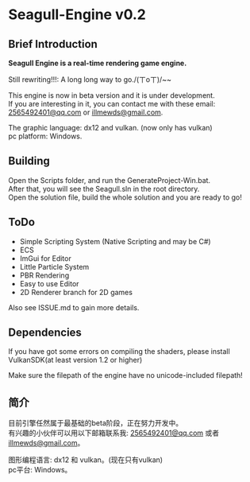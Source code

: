 # Seagull-Engine v0.2

## Brief Introduction

**Seagull Engine is a real-time rendering game engine.**  

Still rewriting!!!: A long long way to go./(ㄒoㄒ)/~~

This engine is now in beta version and it is under development.  
If you are interesting in it, you can contact me with these email: 2565492401@qq.com or illmewds@gmail.com.

The graphic language: dx12 and vulkan. (now only has vulkan)  
pc platform: Windows.  

## Building

Open the Scripts folder, and run the GenerateProject-Win.bat.  
After that, you will see the Seagull.sln in the root directory.  
Open the solution file, build the whole solution and you are ready to go!

## ToDo

- Simple Scripting System (Native Scripting and may be C#)  
- ECS  
- ImGui for Editor  
- Little Particle System  
- PBR Rendering  
- Easy to use Editor  
- 2D Renderer branch for 2D games

Also see ISSUE.md to gain more details.

## Dependencies

If you have got some errors on compiling the shaders, please install VulkanSDK(at least version 1.2 or higher)

Make sure the filepath of the engine have no unicode-included filepath!

## 简介

目前引擎任然属于最基础的beta阶段，正在努力开发中。  
有兴趣的小伙伴可以用以下邮箱联系我: 2565492401@qq.com 或者 illmewds@gmail.com。

图形编程语言: dx12 和 vulkan。(现在只有vulkan)  
pc平台: Windows。
